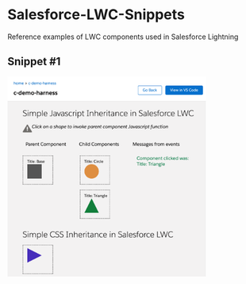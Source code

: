 # Salesforce-LWC-Snippets
Reference examples of LWC components used in Salesforce Lightning


<h2>Snippet #1</h2>

<img src="https://github.com/andrewwhitten/Salesforce-LWC-Snippets/blob/main/Media/LWC-cropped.png" width=400px></img>
